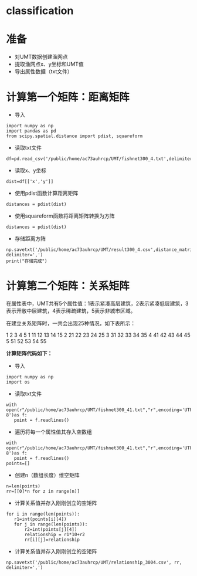 # classification

# 准备
- 对UMT数据创建渔网点
- 提取渔网点x、y坐标和UMT值
- 导出属性数据（txt文件）

# 计算第一个矩阵：距离矩阵
- 导入
 ```
import numpy as np
import pandas as pd
from scipy.spatial.distance import pdist, squareform
```
- 读取txt文件
 ```
df=pd.read_csv('/public/home/ac73auhrcp/UMT/fishnet300_4.txt',delimiter=',',header='infer')
 ```
- 读取x、y坐标
 ```
dist=df[['x','y']]
 ```
- 使用pdist函数计算距离矩阵
 ```
distances = pdist(dist)
 ```
- 使用squareform函数将距离矩阵转换为方阵
 ```
distances = pdist(dist)
 ```
- 存储距离方阵
 ```
np.savetxt('/public/home/ac73auhrcp/UMT/result300_4.csv',distance_matrix, delimiter=',')
print("存储完成")
 ```

# 计算第二个矩阵：关系矩阵
在属性表中，UMT共有5个属性值：1表示紧凑高层建筑，2表示紧凑低层建筑，3表示开敞中层建筑，4表示稀疏建筑，5表示非城市区域。

在建立关系矩阵时，一共会出现25种情况，如下表所示：


  1  2  3  4  5
1 11 12 13 14 15
2 21 22 23 24 25
3 31 32 33 34 35
4 41 42 43 44 45
5 51 52 53 54 55


**计算矩阵代码如下：**
- 导入
 ```
import numpy as np
import os 
```
- 读取txt文件
 ```
with open(r"/public/home/ac73auhrcp/UMT/fishnet300_41.txt","r",encoding='UTF-8')as f:
    point = f.readlines()
 ```
- 遍历将每一个属性值其存入空数组
 ```
with open(r"/public/home/ac73auhrcp/UMT/fishnet300_41.txt","r",encoding='UTF-8')as f:
    point = f.readlines()
points=[]
 ```
- 创建n（数组长度）维空矩阵
 ```
n=len(points)
rr=[[0]*n for z in range(n)]
 ```
- 计算关系值并存入刚刚创立的空矩阵
 ```
for i in range(len(points)):
    r1=int(points[i][4])
    for j in range(len(points)):
        r2=int(points[j][4])
        relationship = r1*10+r2
        rr[i][j]=relationship
 ```
- 计算关系值并存入刚刚创立的空矩阵
 ```
np.savetxt('/public/home/ac73auhrcp/UMT/relationship_3004.csv', rr, delimiter=',')
 ```
